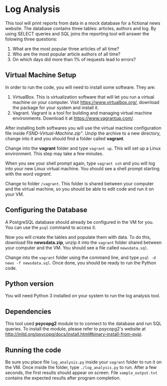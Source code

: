 # Log Analysis
This tool will print reports from data in a mock database for a fictional news website.
The database contains three tables: articles, authors and log. By using SELECT queries and SQL joins
the reporting tool will answer the folowing three questions:

1. What are the most popular three articles of all time?
1. Who are the most popular article authors of all time?
1. On which days did more than 1% of requests lead to errors?

## Virtual Machine Setup
In order to run the code, you will need to install some software. They are:

1. VirtualBox. This is virtualization software that will let you run a virtual machine on your computer. Visit https://www.virtualbox.org/, download the package for your system and install it.
1. Vagrant. Vagrant is a tool for building and managing virtual machine environments. Download it at https://www.vagrantup.com/.

After installing both softwares you will use the virtual machine configuration file inside *FSND-Virtual-Machine.zip"*. Unzip the archive to a new directory, change into it and you should find a folder called **vagrant**.

Change into the **vagrant** folder and type `vagrant up`. This will set up a Linux environment. This step may take a few minutes.

When you see your shell prompt again, type `vagrant ssh` and you will log into your new Linux virtual machine. You should see a shell prompt starting with the word *vagrant*.

Change to folder `/vagrant`. This folder is shared between your computer and the virtual machine, so you should be able to edit code and run it on your VM.

## Configuring the Database
A PostgreSQL database should already be configured in the VM for you. You can use the `psql` command to access it.

Now you will create the tables and populate them with data. To do this, download file **newsdata.zip**, unzip it into the `vagrant` folder shared between your computer and the VM. You should see a file called `newsdata.sql`.

Change into the `vagrant` folder using the command line, and type `psql -d news -f newsdata.sql`. Once done, you should be ready to run the Python code.

## Python version
You will need Python 3 installed on your system to run the log analysis tool.

## Dependencies
This tool used **psycopg2** module to to connect to the database and run SQL queries.
To install the module, please refer to psycopg2's website at http://initd.org/psycopg/docs/install.html#binary-install-from-pypi.

## Running the code
Be sure you place file `log_analysis.py` inside your `vagrant` folder to run it on the VM.
Once inside the folder, type `./log_analysis.py` to run. After a few seconds, the first results should appear on screen.
File `sample_output.txt` contains the expected results after program completion.





